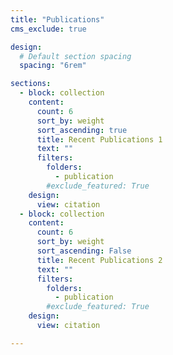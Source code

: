 ```yaml
---
title: "Publications"
cms_exclude: true

design:
  # Default section spacing
  spacing: "6rem"

sections:
  - block: collection
    content:
      count: 6
      sort_by: weight
      sort_ascending: true
      title: Recent Publications 1
      text: ""
      filters:
        folders:
          - publication
        #exclude_featured: True
    design:
      view: citation
  - block: collection
    content:
      count: 6
      sort_by: weight
      sort_ascending: False
      title: Recent Publications 2
      text: ""
      filters:
        folders:
          - publication
        #exclude_featured: True
    design:
      view: citation

---
```

